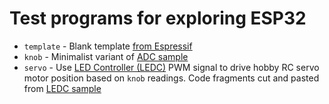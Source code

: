 # Test programs for exploring ESP32

* `template` - Blank template [from Espressif](https://github.com/espressif/esp-idf-template)
* `knob` - Minimalist variant of [ADC sample](https://github.com/espressif/esp-idf/tree/master/examples/peripherals/adc)
* `servo` - Use 
[LED Controller (LEDC)](https://docs.espressif.com/projects/esp-idf/en/stable/api-reference/peripherals/ledc.html)
PWM signal to drive hobby RC servo motor position based on `knob` readings.
Code fragments cut and pasted from
[LEDC sample](https://github.com/espressif/esp-idf/tree/master/examples/peripherals/ledc)
